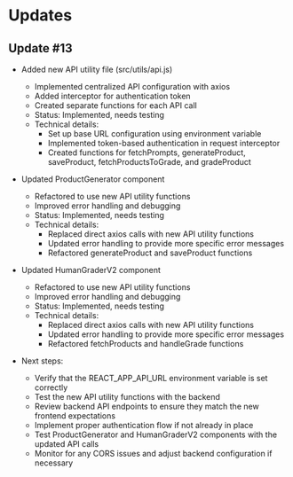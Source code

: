 # Updates

## Update #13
- Added new API utility file (src/utils/api.js)
  - Implemented centralized API configuration with axios
  - Added interceptor for authentication token
  - Created separate functions for each API call
  - Status: Implemented, needs testing
  - Technical details:
    - Set up base URL configuration using environment variable
    - Implemented token-based authentication in request interceptor
    - Created functions for fetchPrompts, generateProduct, saveProduct, fetchProductsToGrade, and gradeProduct

- Updated ProductGenerator component
  - Refactored to use new API utility functions
  - Improved error handling and debugging
  - Status: Implemented, needs testing
  - Technical details:
    - Replaced direct axios calls with new API utility functions
    - Updated error handling to provide more specific error messages
    - Refactored generateProduct and saveProduct functions

- Updated HumanGraderV2 component
  - Refactored to use new API utility functions
  - Improved error handling and debugging
  - Status: Implemented, needs testing
  - Technical details:
    - Replaced direct axios calls with new API utility functions
    - Updated error handling to provide more specific error messages
    - Refactored fetchProducts and handleGrade functions

- Next steps:
  - Verify that the REACT_APP_API_URL environment variable is set correctly
  - Test the new API utility functions with the backend
  - Review backend API endpoints to ensure they match the new frontend expectations
  - Implement proper authentication flow if not already in place
  - Test ProductGenerator and HumanGraderV2 components with the updated API calls
  - Monitor for any CORS issues and adjust backend configuration if necessary